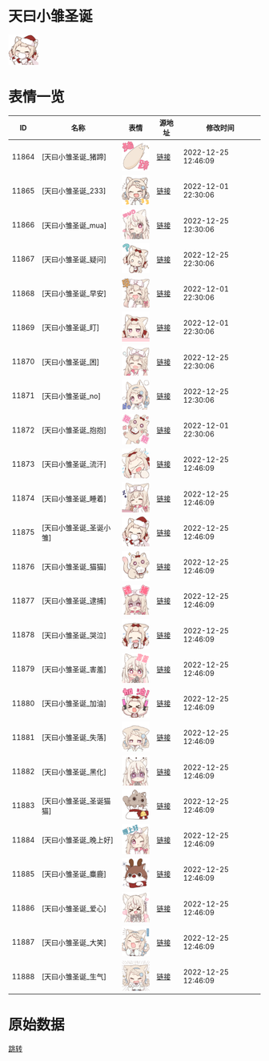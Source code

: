 # 天曰小雏圣诞

<img src="./cover.png" height="60" alt="cover" />

# 表情一览

|ID|名称|表情|源地址|修改时间|
|----|----|----|----|----|
|11864|[天曰小雏圣诞_猪蹄]|<img src="./pic/011864_%5B天曰小雏圣诞_猪蹄%5D.png" height="60" alt="猪蹄"/>|[链接](https://i0.hdslb.com/bfs/garb/item/651c99972af8e5acadb5f02fe632e2d1d6c7db7a.png)|2022-12-25 12:46:09|
|11865|[天曰小雏圣诞_233]|<img src="./pic/011865_%5B天曰小雏圣诞_233%5D.png" height="60" alt="233"/>|[链接](https://i0.hdslb.com/bfs/garb/item/6b4b1ceb6e68e2aa84d0ace73c62a9eb05cba105.png)|2022-12-01 22:30:06|
|11866|[天曰小雏圣诞_mua]|<img src="./pic/011866_%5B天曰小雏圣诞_mua%5D.png" height="60" alt="mua"/>|[链接](https://i0.hdslb.com/bfs/garb/item/01cde507476cb50eca90e8cb263c2a9f717363f9.png)|2022-12-25 12:30:06|
|11867|[天曰小雏圣诞_疑问]|<img src="./pic/011867_%5B天曰小雏圣诞_疑问%5D.png" height="60" alt="疑问"/>|[链接](https://i0.hdslb.com/bfs/garb/item/76a25eed6131dd416e86ef95a9a943b26d68fa24.png)|2022-12-25 22:30:06|
|11868|[天曰小雏圣诞_早安]|<img src="./pic/011868_%5B天曰小雏圣诞_早安%5D.png" height="60" alt="早安"/>|[链接](https://i0.hdslb.com/bfs/garb/item/4a604a9d29eade40cc66a164018064743729e073.png)|2022-12-01 22:30:06|
|11869|[天曰小雏圣诞_盯]|<img src="./pic/011869_%5B天曰小雏圣诞_盯%5D.png" height="60" alt="盯"/>|[链接](https://i0.hdslb.com/bfs/garb/item/67211dd830222e2e12cc9a65763be3d1c806e836.png)|2022-12-01 22:30:06|
|11870|[天曰小雏圣诞_困]|<img src="./pic/011870_%5B天曰小雏圣诞_困%5D.png" height="60" alt="困"/>|[链接](https://i0.hdslb.com/bfs/garb/item/7b2b74ab98a7435ea132c8b8c2a6c4b42e7cad53.png)|2022-12-25 22:30:06|
|11871|[天曰小雏圣诞_no]|<img src="./pic/011871_%5B天曰小雏圣诞_no%5D.png" height="60" alt="no"/>|[链接](https://i0.hdslb.com/bfs/garb/item/390bb3c982eeab0f006a5a6e193371ba6b84fe91.png)|2022-12-25 12:30:06|
|11872|[天曰小雏圣诞_抱抱]|<img src="./pic/011872_%5B天曰小雏圣诞_抱抱%5D.png" height="60" alt="抱抱"/>|[链接](https://i0.hdslb.com/bfs/garb/item/b8b3563ecc00e14385d3c18df9c75ac41ddef96e.png)|2022-12-01 22:30:06|
|11873|[天曰小雏圣诞_流汗]|<img src="./pic/011873_%5B天曰小雏圣诞_流汗%5D.png" height="60" alt="流汗"/>|[链接](https://i0.hdslb.com/bfs/garb/item/95e69cee0022b55e8bdb3a248544ed0674751ff2.png)|2022-12-25 12:46:09|
|11874|[天曰小雏圣诞_睡着]|<img src="./pic/011874_%5B天曰小雏圣诞_睡着%5D.png" height="60" alt="睡着"/>|[链接](https://i0.hdslb.com/bfs/garb/item/d18cc3dcf68624d2e83b6121bdef4a96eaf4b562.png)|2022-12-25 12:46:09|
|11875|[天曰小雏圣诞_圣诞小雏]|<img src="./pic/011875_%5B天曰小雏圣诞_圣诞小雏%5D.png" height="60" alt="圣诞小雏"/>|[链接](https://i0.hdslb.com/bfs/garb/item/512f8e26657b3a756a268420df3fdf31e90943ec.png)|2022-12-25 12:46:09|
|11876|[天曰小雏圣诞_猫猫]|<img src="./pic/011876_%5B天曰小雏圣诞_猫猫%5D.png" height="60" alt="猫猫"/>|[链接](https://i0.hdslb.com/bfs/garb/item/edbee950c9556d2044bef4d99f0f643ea565034c.png)|2022-12-25 12:46:09|
|11877|[天曰小雏圣诞_逮捕]|<img src="./pic/011877_%5B天曰小雏圣诞_逮捕%5D.png" height="60" alt="逮捕"/>|[链接](https://i0.hdslb.com/bfs/garb/item/a7ed0e21f63bfdda9edc8c3cc063f6049355152c.png)|2022-12-25 12:46:09|
|11878|[天曰小雏圣诞_哭泣]|<img src="./pic/011878_%5B天曰小雏圣诞_哭泣%5D.png" height="60" alt="哭泣"/>|[链接](https://i0.hdslb.com/bfs/garb/item/d2a099dc3cee92686599c2886603988ca39d915b.png)|2022-12-25 12:46:09|
|11879|[天曰小雏圣诞_害羞]|<img src="./pic/011879_%5B天曰小雏圣诞_害羞%5D.png" height="60" alt="害羞"/>|[链接](https://i0.hdslb.com/bfs/garb/item/d31c83ac7cdbda1155419ce0f1321aec0df135a3.png)|2022-12-25 12:46:09|
|11880|[天曰小雏圣诞_加油]|<img src="./pic/011880_%5B天曰小雏圣诞_加油%5D.png" height="60" alt="加油"/>|[链接](https://i0.hdslb.com/bfs/garb/item/a7d0e63259e8c8a79235fb11c67e00d30a7c7c84.png)|2022-12-25 12:46:09|
|11881|[天曰小雏圣诞_失落]|<img src="./pic/011881_%5B天曰小雏圣诞_失落%5D.png" height="60" alt="失落"/>|[链接](https://i0.hdslb.com/bfs/garb/item/3da1686abd654760e17d76090285b5c5adc883c8.png)|2022-12-25 12:46:09|
|11882|[天曰小雏圣诞_黑化]|<img src="./pic/011882_%5B天曰小雏圣诞_黑化%5D.png" height="60" alt="黑化"/>|[链接](https://i0.hdslb.com/bfs/garb/item/8744495840d13527df8f820e8a5078aba4b947bd.png)|2022-12-25 12:46:09|
|11883|[天曰小雏圣诞_圣诞猫猫]|<img src="./pic/011883_%5B天曰小雏圣诞_圣诞猫猫%5D.png" height="60" alt="圣诞猫猫"/>|[链接](https://i0.hdslb.com/bfs/garb/item/70ce94c1c877e7946e5fe61715756ae16e128d73.png)|2022-12-25 12:46:09|
|11884|[天曰小雏圣诞_晚上好]|<img src="./pic/011884_%5B天曰小雏圣诞_晚上好%5D.png" height="60" alt="晚上好"/>|[链接](https://i0.hdslb.com/bfs/garb/item/fe8547b6492664dd0b16a56823784be6fd80f491.png)|2022-12-25 12:46:09|
|11885|[天曰小雏圣诞_麋鹿]|<img src="./pic/011885_%5B天曰小雏圣诞_麋鹿%5D.png" height="60" alt="麋鹿"/>|[链接](https://i0.hdslb.com/bfs/garb/item/10ed358a20c2ae936ad34e83cf6a594260a1a49a.png)|2022-12-25 12:46:09|
|11886|[天曰小雏圣诞_爱心]|<img src="./pic/011886_%5B天曰小雏圣诞_爱心%5D.png" height="60" alt="爱心"/>|[链接](https://i0.hdslb.com/bfs/garb/item/ad35052d8be8e1a4756584f19360b1a8dc69953c.png)|2022-12-25 12:46:09|
|11887|[天曰小雏圣诞_大笑]|<img src="./pic/011887_%5B天曰小雏圣诞_大笑%5D.png" height="60" alt="大笑"/>|[链接](https://i0.hdslb.com/bfs/garb/item/00b03f80d02a9cd928a0d989111a3a3bb96f6453.png)|2022-12-25 12:46:09|
|11888|[天曰小雏圣诞_生气]|<img src="./pic/011888_%5B天曰小雏圣诞_生气%5D.png" height="60" alt="生气"/>|[链接](https://i0.hdslb.com/bfs/garb/item/369968e5eb1cdbc99af33bcc668066687888c2c4.png)|2022-12-25 12:46:09|

# 原始数据

[跳转](./raw.json)

